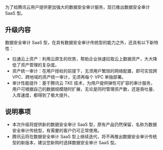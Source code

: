 为了给腾讯云用户提供更加强大的数据安全审计服务，现已推出数据安全审计 SaaS 型。

## 升级内容
数据安全审计 SaaS 型，在具有数据安全审计传统型的能力之外，还具有以下新特性：
- 拉通云上资产：利用云原生的优势，帮助企业快速拉取云上数据资产，大大降低了资产管理的复杂度。
- 资产统一审计：在用户授权的前提下，无须用户繁琐的网络配置，即可实现跨 VPC、跨地域的资产统一审计，无须再每个 VPC 单独部署。
- 审计性能提升：基于腾讯云 TKE 技术，为用户提供弹性可扩容的审计服务，用户可根据自己的数据规模随时扩展，无论是同时管理资产数，还是吞吐量、入库速度，都得到了极大提升。

## 说明事项
- 本次升级将提供新的数据安全审计 SaaS 型，原有产品仍然保留，名称为数据安全审计传统型，有需要的客户仍可正常使用。
- 腾讯云将在数据安全审计 SaaS 型上继续迭代，将不再推出数据安全审计传统型的新版本，建议您新购时选择数据安全审计 SaaS 型。



